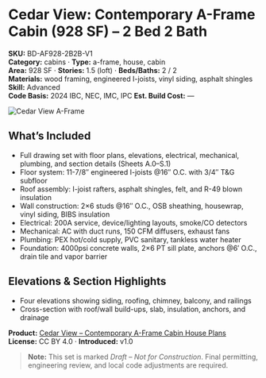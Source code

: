 # Cedar View: Contemporary A-Frame Cabin (928 SF) – 2 Bed 2 Bath
**SKU:** BD-AF928-2B2B-V1  
**Category:** cabins · **Type:** a-frame, house, cabin  
**Area:** 928 SF · **Stories:** 1.5 (loft) · **Beds/Baths:** 2 / 2  
**Materials:** wood framing, engineered I-joists, vinyl siding, asphalt shingles  
**Skill:** Advanced  
**Code Basis:** 2024 IBC, NEC, IMC, IPC
**Est. Build Cost:** —

![Cedar View A-Frame](https://i.etsystatic.com/59867749/r/il/14c6b7/7050269369/il_fullxfull.7050269369_ezzo.jpg)

## What’s Included
- Full drawing set with floor plans, elevations, electrical, mechanical, plumbing, and section details (Sheets A.0–S.1)
- Floor system: 11-7/8″ engineered I-joists @16″ O.C. with 3/4″ T&G subfloor
- Roof assembly: I-joist rafters, asphalt shingles, felt, and R-49 blown insulation
- Wall construction: 2×6 studs @16″ O.C., OSB sheathing, housewrap, vinyl siding, BIBS insulation
- Electrical: 200A service, device/lighting layouts, smoke/CO detectors
- Mechanical: AC with duct runs, 150 CFM diffusers, exhaust fans
- Plumbing: PEX hot/cold supply, PVC sanitary, tankless water heater
- Foundation: 4000psi concrete walls, 2×6 PT sill plate, anchors @6′ O.C., drain tile and vapor barrier

## Elevations & Section Highlights
- Four elevations showing siding, roofing, chimney, balcony, and railings
- Cross-section with roof/wall build-ups, slab, insulation, anchors, and drainage

**Product:** [Cedar View – Contemporary A-Frame Cabin House Plans](https://bamboodesigns.com/products/cedar-view-contemporary-a-frame-cabin)  
**License:** CC BY 4.0 · **Introduced:** v1.0  

> **Note:** This set is marked *Draft – Not for Construction*. Final permitting, engineering review, and local code adjustments are required.
